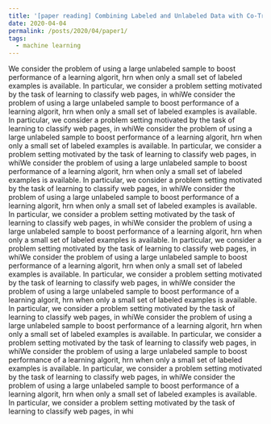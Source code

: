 ```yaml
---
title: '[paper reading] Combining Labeled and Unlabeled Data with Co-Training'
date: 2020-04-04
permalink: /posts/2020/04/paper1/
tags:
  - machine learning
---
```



We consider the problem of using a large unlabeled sample to boost performance of a 
learning algorit, hrn when only a small set of labeled examples is available. In particular, we 
consider a problem setting motivated by the task of learning to classify web pages, in whiWe consider the problem of using a large unlabeled sample to boost performance of a 
learning algorit, hrn when only a small set of labeled examples is available. In particular, we 
consider a problem setting motivated by the task of learning to classify web pages, in whiWe consider the problem of using a large unlabeled sample to boost performance of a 
learning algorit, hrn when only a small set of labeled examples is available. In particular, we 
consider a problem setting motivated by the task of learning to classify web pages, in whiWe consider the problem of using a large unlabeled sample to boost performance of a 
learning algorit, hrn when only a small set of labeled examples is available. In particular, we 
consider a problem setting motivated by the task of learning to classify web pages, in whiWe consider the problem of using a large unlabeled sample to boost performance of a 
learning algorit, hrn when only a small set of labeled examples is available. In particular, we 
consider a problem setting motivated by the task of learning to classify web pages, in whiWe consider the problem of using a large unlabeled sample to boost performance of a 
learning algorit, hrn when only a small set of labeled examples is available. In particular, we 
consider a problem setting motivated by the task of learning to classify web pages, in whiWe consider the problem of using a large unlabeled sample to boost performance of a 
learning algorit, hrn when only a small set of labeled examples is available. In particular, we 
consider a problem setting motivated by the task of learning to classify web pages, in whiWe consider the problem of using a large unlabeled sample to boost performance of a 
learning algorit, hrn when only a small set of labeled examples is available. In particular, we 
consider a problem setting motivated by the task of learning to classify web pages, in whiWe consider the problem of using a large unlabeled sample to boost performance of a 
learning algorit, hrn when only a small set of labeled examples is available. In particular, we 
consider a problem setting motivated by the task of learning to classify web pages, in whiWe consider the problem of using a large unlabeled sample to boost performance of a 
learning algorit, hrn when only a small set of labeled examples is available. In particular, we 
consider a problem setting motivated by the task of learning to classify web pages, in whiWe consider the problem of using a large unlabeled sample to boost performance of a 
learning algorit, hrn when only a small set of labeled examples is available. In particular, we 
consider a problem setting motivated by the task of learning to classify web pages, in whi